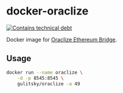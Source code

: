 # docker-oraclize

[![Contains technical debt](https://forthebadge.com/images/badges/contains-technical-debt.svg)](https://forthebadge.com)

Docker image for [Oraclize Ethereum Bridge](https://github.com/oraclize/ethereum-bridge).

## Usage

```` sh
docker run --name oraclize \
    -d -p 8545:8545 \
    gulitsky/oraclize -a 49
````